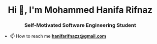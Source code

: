<h1 align="center">Hi 👋, I'm Mohammed Hanifa Rifnaz</h1>
<h3 align="center">Self-Motivated Software Engineering Student</h3>

- 📫 How to reach me **hanifarifnazz@gmail.com**
